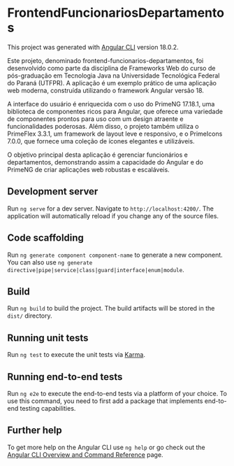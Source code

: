 # FrontendFuncionariosDepartamentos

This project was generated with [Angular CLI](https://github.com/angular/angular-cli) version 18.0.2.

Este projeto, denominado frontend-funcionarios-departamentos, foi desenvolvido como parte da disciplina de Frameworks Web do curso de pós-graduação em Tecnologia Java na Universidade Tecnológica Federal do Paraná (UTFPR). A aplicação é um exemplo prático de uma aplicação web moderna, construída utilizando o framework Angular versão 18.

A interface do usuário é enriquecida com o uso do PrimeNG 17.18.1, uma biblioteca de componentes ricos para Angular, que oferece uma variedade de componentes prontos para uso com um design atraente e funcionalidades poderosas. Além disso, o projeto também utiliza o PrimeFlex 3.3.1, um framework de layout leve e responsivo, e o PrimeIcons 7.0.0, que fornece uma coleção de ícones elegantes e utilizáveis.

O objetivo principal desta aplicação é gerenciar funcionários e departamentos, demonstrando assim a capacidade do Angular e do PrimeNG de criar aplicações web robustas e escaláveis.

## Development server

Run `ng serve` for a dev server. Navigate to `http://localhost:4200/`. The application will automatically reload if you change any of the source files.

## Code scaffolding

Run `ng generate component component-name` to generate a new component. You can also use `ng generate directive|pipe|service|class|guard|interface|enum|module`.

## Build

Run `ng build` to build the project. The build artifacts will be stored in the `dist/` directory.

## Running unit tests

Run `ng test` to execute the unit tests via [Karma](https://karma-runner.github.io).

## Running end-to-end tests

Run `ng e2e` to execute the end-to-end tests via a platform of your choice. To use this command, you need to first add a package that implements end-to-end testing capabilities.

## Further help

To get more help on the Angular CLI use `ng help` or go check out the [Angular CLI Overview and Command Reference](https://angular.dev/tools/cli) page.
